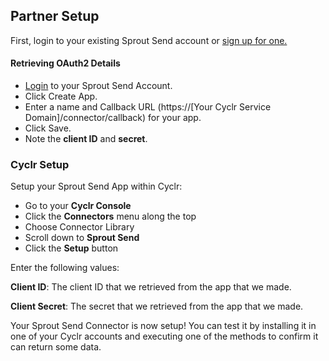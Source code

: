 
## Partner Setup

First, login to your existing Sprout Send account or [sign up for one.](https://myguestlist.com/mgl/contact_forms/covid-sprout/get_started.php)

#### Retrieving OAuth2 Details

*   [Login](https://app.sproutsend.com/) to your Sprout Send Account.
*   Click Create App.
*   Enter a name and Callback URL (https://[Your Cyclr Service Domain]/connector/callback) for your app. 
*   Click Save.
*   Note the **client ID** and **secret**.

### Cyclr Setup

Setup your Sprout Send App within Cyclr:

*   Go to your **Cyclr Console**
*   Click the **Connectors** menu along the top
*   Choose Connector Library
*   Scroll down to **Sprout Send**
*   Click the **Setup** button

Enter the following values:

**Client ID**:  The client ID that we retrieved from the app that we made.

**Client Secret**:  The secret that we retrieved from the app that we made.


Your Sprout Send Connector is now setup! You can test it by installing it in one of your Cyclr accounts and executing one of the methods to confirm it can return some data.
